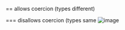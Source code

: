 
== allows coercion (types different) 

=== disallows coercion (types same
![image](https://github.com/alaa-abuhani/Mastering-JavaScript-in-20Days/assets/65255601/eca6822f-65ee-4eac-8512-6160295bc8f4)


